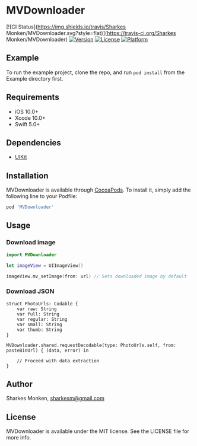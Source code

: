 # MVDownloader

[![CI Status](https://img.shields.io/travis/Sharkes Monken/MVDownloader.svg?style=flat)](https://travis-ci.org/Sharkes Monken/MVDownloader)
[![Version](https://img.shields.io/cocoapods/v/MVDownloader.svg?style=flat)](https://cocoapods.org/pods/MVDownloader)
[![License](https://img.shields.io/cocoapods/l/MVDownloader.svg?style=flat)](https://cocoapods.org/pods/MVDownloader)
[![Platform](https://img.shields.io/cocoapods/p/MVDownloader.svg?style=flat)](https://cocoapods.org/pods/MVDownloader)

## Example

To run the example project, clone the repo, and run `pod install` from the Example directory first.

## Requirements
- iOS 10.0+ 
- Xcode 10.0+
- Swift 5.0+

## Dependencies
- [UIKit](https://developer.apple.com/documentation/uikit)

## Installation

MVDownloader is available through [CocoaPods](https://cocoapods.org). To install
it, simply add the following line to your Podfile:

```ruby
pod 'MVDownloader'
```

## Usage

### Download image 

```swift
import MVDownloader

let imageView = UIImageView()

imageView.mv_setImage(from: url) // Sets downloaded image by default 
```

### Download JSON 
```
struct PhotoUrls: Codable {
    var raw: String
    var full: String
    var regular: String
    var small: String
    var thumb: String
}

MVDownloader.shared.requestDecodable(type: PhotoUrls.self, from: pasteBinUrl) { (data, error) in

    // Proceed with data extraction 
}
```

## Author

Sharkes Monken, sharkesm@gmail.com

## License

MVDownloader is available under the MIT license. See the LICENSE file for more info.
